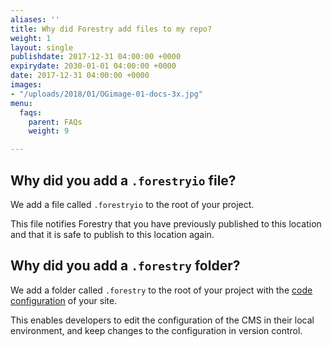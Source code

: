 ```yaml
---
aliases: ''
title: Why did Forestry add files to my repo?
weight: 1
layout: single
publishdate: 2017-12-31 04:00:00 +0000
expirydate: 2030-01-01 04:00:00 +0000
date: 2017-12-31 04:00:00 +0000
images:
- "/uploads/2018/01/OGimage-01-docs-3x.jpg"
menu:
  faqs:
    parent: FAQs
    weight: 9

---
```

## Why did you add a `.forestryio` file?
We add a file called `.forestryio` to the root of your project. 

This file notifies Forestry that you have previously published to this location and that it is safe to publish to this location again.

## Why did you add a `.forestry` folder?
We add a folder called `.forestry` to the root of your project with the [code configuration](/docs/settings/config-files/) of your site. 

This enables developers to edit the configuration of the CMS in their local environment, and keep changes to the configuration in version control.